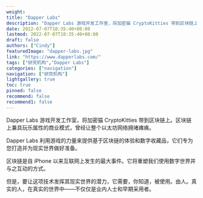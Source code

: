 ```yaml
---
weight: 
title: "Dapper Labs"
description: "Dapper Labs 游戏开发工作室，将加密猫 CryptoKitties 带到区块链上"
date: 2022-07-07T10:35:40+08:00
lastmod: 2022-07-07T10:35:40+08:00
draft: false
authors: ["Cindy"]
featuredImage: "dapper-labs.jpg"
link: "https://www.dapperlabs.com/"
tags: ["研究机构","Dapper Labs"]
categories: ["navigation"]
navigation: ["研究机构"]
lightgallery: true
toc: true
pinned: false
recommend: false
recommend1: false
---
```


Dapper Labs 游戏开发工作室，将加密猫 CryptoKitties 带到区块链上。区块链上兼具玩乐属性的商业模式，曾经让整个以太坊网络拥堵瘫痪。

Dapper Labs 利用游戏的力量来提供基于区块链的体验和数字收藏品，它们专为您打造并为现实世界做好准备。

区块链是自 iPhone 以来互联网上发生的最大事件。它将重塑我们使用数字世界并与之互动的方式。

但是，要让这项技术发挥其现实世界的潜力，它需要，你知道，被使用。由人。真实的人，在真实的世界中——不仅仅是业内人士和早期采用者。